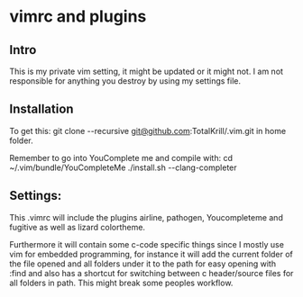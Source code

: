 vimrc and plugins
=================

Intro
-----

This is my private vim setting, it might be updated or it
might not. I am not responsible for anything you destroy by using
my settings file.

Installation
------------
To get this:
    git clone --recursive git@github.com:TotalKrill/.vim.git
in home folder.

Remember to go into YouComplete me and compile with:
    cd ~/.vim/bundle/YouCompleteMe
    ./install.sh --clang-completer

Settings:
---------

This .vimrc will include the plugins airline, pathogen, Youcompleteme and fugitive as
well as lizard colortheme.

Furthermore it will contain some c-code specific things since I mostly use vim for
embedded programming, for instance it will add the current folder of the file opened
and all folders under it to the path for easy opening with :find and also has a
shortcut for switching between c header/source files for all folders in path. This might break
some peoples workflow.


